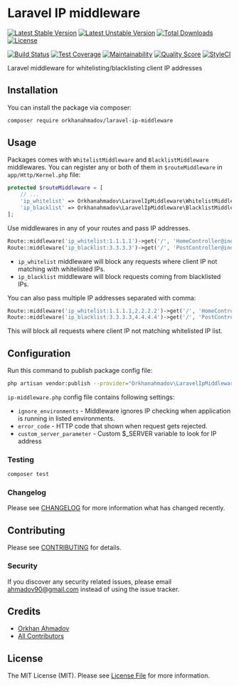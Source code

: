 # Laravel IP middleware

[![Latest Stable Version](https://poser.pugx.org/orkhanahmadov/laravel-ip-middleware/v/stable)](https://packagist.org/packages/orkhanahmadov/laravel-ip-middleware)
[![Latest Unstable Version](https://poser.pugx.org/orkhanahmadov/laravel-ip-middleware/v/unstable)](https://packagist.org/packages/orkhanahmadov/laravel-ip-middleware)
[![Total Downloads](https://img.shields.io/packagist/dt/orkhanahmadov/laravel-ip-middleware)](https://packagist.org/packages/orkhanahmadov/laravel-ip-middleware)
[![License](https://img.shields.io/github/license/orkhanahmadov/laravel-ip-middleware.svg)](https://github.com/orkhanahmadov/laravel-ip-middleware/blob/master/LICENSE.md)

[![Build Status](https://img.shields.io/travis/orkhanahmadov/laravel-ip-middleware.svg)](https://travis-ci.org/orkhanahmadov/laravel-ip-middleware)
[![Test Coverage](https://api.codeclimate.com/v1/badges/57f7522d9788782e3246/test_coverage)](https://codeclimate.com/github/orkhanahmadov/laravel-ip-middleware/test_coverage)
[![Maintainability](https://api.codeclimate.com/v1/badges/57f7522d9788782e3246/maintainability)](https://codeclimate.com/github/orkhanahmadov/laravel-ip-middleware/maintainability)
[![Quality Score](https://img.shields.io/scrutinizer/g/orkhanahmadov/laravel-ip-middleware.svg)](https://scrutinizer-ci.com/g/orkhanahmadov/laravel-ip-middleware)
[![StyleCI](https://github.styleci.io/repos/209357635/shield?branch=master)](https://github.styleci.io/repos/209357635)

Laravel middleware for whitelisting/blacklisting client IP addresses

## Installation

You can install the package via composer:

```bash
composer require orkhanahmadov/laravel-ip-middleware
```

## Usage

Packages comes with `WhitelistMiddleware` and `BlacklistMiddleware` middlewares.
You can register any or both of them in `$routeMiddleware` in `app/Http/Kernel.php` file:

```php
protected $routeMiddleware = [
    // ...
    'ip_whitelist' => Orkhanahmadov\LaravelIpMiddleware\WhitelistMiddleware::class,
    'ip_blacklist' => Orkhanahmadov\LaravelIpMiddleware\BlacklistMiddleware::class,
];
```

Use middlewares in any of your routes and pass IP addresses.

```php
Route::middleware('ip_whitelist:1.1.1.1')->get('/', 'HomeController@index');
Route::middleware('ip_blacklist:3.3.3.3')->get('/', 'PostController@index');
```

* `ip_whitelist` middleware will block any requests where client IP not matching with whitelisted IPs.
* `ip_blacklist` middleware will block requests coming from blacklisted IPs.

You can also pass multiple IP addresses separated with comma:

```php
Route::middleware('ip_whitelist:1.1.1.1,2.2.2.2')->get('/', 'HomeController@index');
Route::middleware('ip_blacklist:3.3.3.3,4.4.4.4')->get('/', 'PostController@index');
```

This will block all requests where client IP not matching whitelisted IP list.

## Configuration

Run this command to publish package config file:

```bash
php artisan vendor:publish --provider="Orkhanahmadov\LaravelIpMiddleware\LaravelIpMiddlewareServiceProvider"
```

`ip-middleware.php` config file contains following settings:

* `ignore_environments` - Middleware ignores IP checking when application is running in listed environments.
* `error_code` - HTTP code that shown when request gets rejected.
* `custom_server_parameter` - Custom $_SERVER variable to look for IP address

### Testing

``` bash
composer test
```

### Changelog

Please see [CHANGELOG](CHANGELOG.md) for more information what has changed recently.

## Contributing

Please see [CONTRIBUTING](CONTRIBUTING.md) for details.

### Security

If you discover any security related issues, please email ahmadov90@gmail.com instead of using the issue tracker.

## Credits

- [Orkhan Ahmadov](https://github.com/orkhanahmadov)
- [All Contributors](../../contributors)

## License

The MIT License (MIT). Please see [License File](LICENSE.md) for more information.
